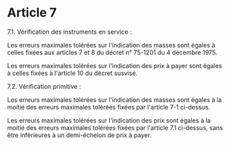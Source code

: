 # Article 7

7.1. Vérification des instruments en service :

Les erreurs maximales tolérées sur l'indication des masses sont égales à celles fixées aux articles 7 et 8 du décret n° 75-1201 du 4 décembre 1975.

Les erreurs maximales tolérées sur l'indication des prix à payer sont égales à celles fixées à l'article 10 du décret susvisé.

7.2. Vérification primitive :

Les erreurs maximales tolérées sur l'indication des masses sont égales à la moitié des erreurs maximales tolérées fixées par l'article 7-1 ci-dessus.

Les erreurs maximales tolérées sur l'indication des prix sont égales à la moitié des erreurs maximales tolérées fixées par l'article 7.1 ci-dessus, sans être inférieures à un demi-échelon de prix à payer.
